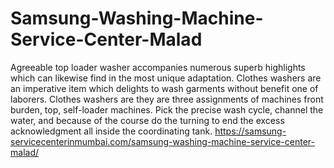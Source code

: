 # Samsung-Washing-Machine-Service-Center-Malad
Agreeable top loader washer accompanies numerous superb highlights which can likewise find in the most unique adaptation. Clothes washers are an imperative item which delights to wash garments without benefit one of laborers. Clothes washers are they are three assignments of machines front burden, top, self-loader machines. Pick the precise wash cycle, channel the water, and because of the course do the turning to end the excess acknowledgment all inside the coordinating tank. https://samsung-servicecenterinmumbai.com/samsung-washing-machine-service-center-malad/

